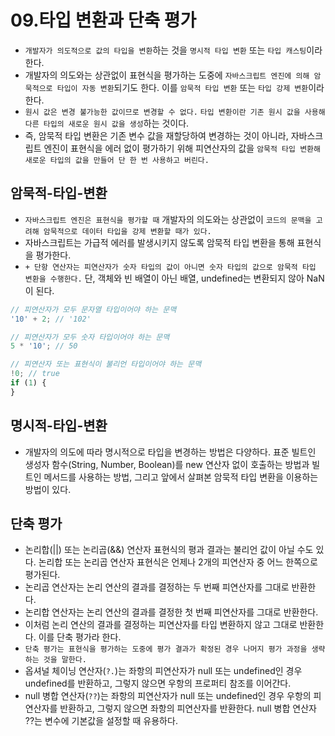 # 09.타입 변환과 단축 평가

- `개발자가 의도적으로 값의 타입을 변환`하는 것을 `명시적 타입 변환` 또는 `타입 캐스팅`이라 한다.
- 개발자의 의도와는 상관없이 표현식을 평가하는 도중에 `자바스크립트 엔진에 의해 암묵적으로 타입이 자동 변환`되기도 한다. 이를 `암묵적 타입 변환` 또는 `타입 강제 변환`이라 한다.
- `원시 값은 변경 불가능한 값이므로 변경할 수 없다.` `타입 변환이란 기존 원시 값을 사용해 다른 타입의 새로운 원시 값을 생성`하는 것이다.
- 즉, 암묵적 타입 변환은 기존 변수 값을 재할당하여 변경하는 것이 아니라, 자바스크립트 엔진이 표현식을 에러 없이 평가하기 위해 피연산자의 값을 `암묵적 타입 변환해 새로운 타입의 값을 만들어 단 한 번 사용하고 버린다.`

## 암묵적-타입-변환

- `자바스크립트 엔진은 표현식을 평가할 때` 개발자의 의도와는 상관없이 `코드의 문맥을 고려해 암묵적으로 데이터 타입을 강제 변환할 때가 있다.`
- 자바스크립트는 가급적 에러를 발생시키지 않도록 암묵적 타입 변환을 통해 표현식을 평가한다.
- `+ 단항 연산자는 피연산자가 숫자 타입의 값이 아니면 숫자 타입의 값으로 암묵적 타입 변환을 수행한다.` 단, 객체와 빈 배열이 아닌 배열, undefined는 변환되지 않아 NaN이 된다.

```js
// 피연산자가 모두 문자열 타입이어야 하는 문맥
'10' + 2; // '102'

// 피연산자가 모두 숫자 타입이어야 하는 문맥
5 * '10'; // 50

// 피연산자 또는 표현식이 불리언 타입이어야 하는 문맥
!0; // true
if (1) {
}
```

## 명시적-타입-변환

- 개발자의 의도에 따라 명시적으로 타입을 변경하는 방법은 다양하다. 표준 빌트인 생성자 함수(String, Number, Boolean)를 new 연산자 없이 호출하는 방법과 빌트인 메서드를 사용하는 방법, 그리고 앞에서 살펴본 암묵적 타입 변환을 이용하는 방법이 있다.

## 단축 평가

- 논리합(||) 또는 논리곱(&&) 연산자 표현식의 평과 결과는 불리언 값이 아닐 수도 있다. 논리합 또는 논리곱 연산자 표현식은 언제나 2개의 피연산자 중 어느 한쪽으로 평가된다.
- 논리곱 연산자는 논리 연산의 결과를 결정하는 두 번째 피연산자를 그대로 반환한다.
- 논리합 연산자는 논리 연산의 결과를 결정한 첫 번째 피연산자를 그대로 반환한다.
- 이처럼 논리 연산의 결과를 결정하는 피연산자를 타입 변환하지 않고 그대로 반환한다. 이를 단축 평가라 한다.
- `단축 평가는 표현식을 평가하는 도중에 평가 결과가 확정된 경우 나머지 평가 과정을 생략하는 것을 말한다.`
- 옵셔널 체이닝 연산자(`?.`)는 좌항의 피연산자가 null 또는 undefined인 경우 undefined를 반환하고, 그렇지 않으면 우항의 프로퍼티 참조를 이어간다.
- null 병합 연산자(`??`)는 좌항의 피연산자가 null 또는 undefined인 경우 우항의 피연산자를 반환하고, 그렇지 않으면 좌항의 피연산자를 반환한다. null 병합 연산자 ??는 변수에 기본값을 설정할 때 유용하다.
